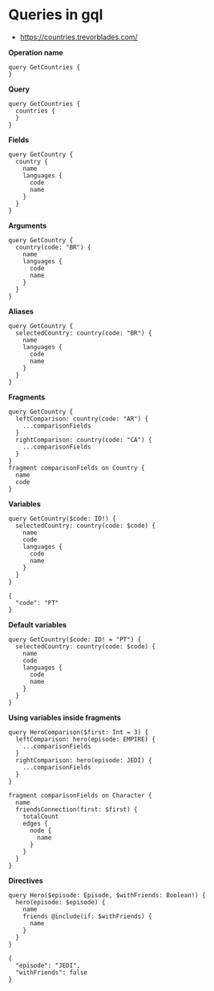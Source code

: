 # Queries in gql

- https://countries.trevorblades.com/

**Operation name**

```
query GetCountries {
}
```

**Query**

```gql
query GetCountries {
  countries {
  }
}
```

**Fields**

```gql
query GetCountry {
  country {
    name
    languages {
      code
      name
    }
  }
}
```

**Arguments**

```gql
query GetCountry {
  country(code: "BR") {
    name
    languages {
      code
      name
    }
  }
}
```

**Aliases**

```gql
query GetCountry {
  selectedCountry: country(code: "BR") {
    name
    languages {
      code
      name
    }
  }
}
```

**Fragments**

```gql
query GetCountry {
  leftComparison: country(code: "AR") {
    ...comparisonFields
  }
  rightComparison: country(code: "CA") {
    ...comparisonFields
  }
}
fragment comparisonFields on Country {
  name
  code
}
```

**Variables**

```gql
query GetCountry($code: ID!) {
  selectedCountry: country(code: $code) {
    name
    code
    languages {
      code
      name
    }
  }
}
```

```
{
  "code": "PT"
}
```

**Default variables**

```gql
query GetCountry($code: ID! = "PT") {
  selectedCountry: country(code: $code) {
    name
    code
    languages {
      code
      name
    }
  }
}
```

**Using variables inside fragments**

```gql
query HeroComparison($first: Int = 3) {
  leftComparison: hero(episode: EMPIRE) {
    ...comparisonFields
  }
  rightComparison: hero(episode: JEDI) {
    ...comparisonFields
  }
}

fragment comparisonFields on Character {
  name
  friendsConnection(first: $first) {
    totalCount
    edges {
      node {
        name
      }
    }
  }
}
```

**Directives**

```gql
query Hero($episode: Episode, $withFriends: Boolean!) {
  hero(episode: $episode) {
    name
    friends @include(if: $withFriends) {
      name
    }
  }
}
```

```
{
  "episode": "JEDI",
  "withFriends": false
}
```
